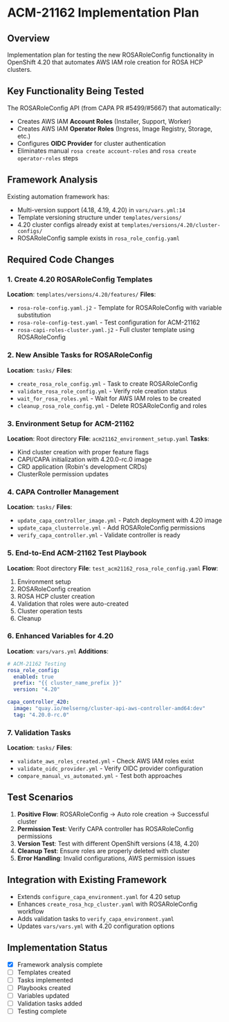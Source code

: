 # ACM-21162 Implementation Plan

## Overview
Implementation plan for testing the new ROSARoleConfig functionality in OpenShift 4.20 that automates AWS IAM role creation for ROSA HCP clusters.

## Key Functionality Being Tested
The ROSARoleConfig API (from CAPA PR #5499/#5667) that automatically:
- Creates AWS IAM **Account Roles** (Installer, Support, Worker)
- Creates AWS IAM **Operator Roles** (Ingress, Image Registry, Storage, etc.)
- Configures **OIDC Provider** for cluster authentication
- Eliminates manual `rosa create account-roles` and `rosa create operator-roles` steps

## Framework Analysis
Existing automation framework has:
- Multi-version support (4.18, 4.19, 4.20) in `vars/vars.yml:14`
- Template versioning structure under `templates/versions/`
- 4.20 cluster configs already exist at `templates/versions/4.20/cluster-configs/`
- ROSARoleConfig sample exists in `rosa_role_config.yaml`

## Required Code Changes

### 1. Create 4.20 ROSARoleConfig Templates
**Location**: `templates/versions/4.20/features/`
**Files**:
- `rosa-role-config.yaml.j2` - Template for ROSARoleConfig with variable substitution
- `rosa-role-config-test.yaml` - Test configuration for ACM-21162
- `rosa-capi-roles-cluster.yaml.j2` - Full cluster template using ROSARoleConfig

### 2. New Ansible Tasks for ROSARoleConfig
**Location**: `tasks/`
**Files**:
- `create_rosa_role_config.yml` - Task to create ROSARoleConfig
- `validate_rosa_role_config.yml` - Verify role creation status
- `wait_for_rosa_roles.yml` - Wait for AWS IAM roles to be created
- `cleanup_rosa_role_config.yml` - Delete ROSARoleConfig and roles

### 3. Environment Setup for ACM-21162
**Location**: Root directory
**File**: `acm21162_environment_setup.yaml`
**Tasks**:
- Kind cluster creation with proper feature flags
- CAPI/CAPA initialization with 4.20.0-rc.0 image
- CRD application (Robin's development CRDs)
- ClusterRole permission updates

### 4. CAPA Controller Management
**Location**: `tasks/`
**Files**:
- `update_capa_controller_image.yml` - Patch deployment with 4.20 image
- `update_capa_clusterrole.yml` - Add ROSARoleConfig permissions
- `verify_capa_controller.yml` - Validate controller is ready

### 5. End-to-End ACM-21162 Test Playbook
**Location**: Root directory
**File**: `test_acm21162_rosa_role_config.yaml`
**Flow**:
1. Environment setup
2. ROSARoleConfig creation
3. ROSA HCP cluster creation
4. Validation that roles were auto-created
5. Cluster operation tests
6. Cleanup

### 6. Enhanced Variables for 4.20
**Location**: `vars/vars.yml`
**Additions**:
```yaml
# ACM-21162 Testing
rosa_role_config:
  enabled: true
  prefix: "{{ cluster_name_prefix }}"
  version: "4.20"

capa_controller_420:
  image: "quay.io/melserng/cluster-api-aws-controller-amd64:dev"
  tag: "4.20.0-rc.0"
```

### 7. Validation Tasks
**Location**: `tasks/`
**Files**:
- `validate_aws_roles_created.yml` - Check AWS IAM roles exist
- `validate_oidc_provider.yml` - Verify OIDC provider configuration
- `compare_manual_vs_automated.yml` - Test both approaches

## Test Scenarios
1. **Positive Flow**: ROSARoleConfig → Auto role creation → Successful cluster
2. **Permission Test**: Verify CAPA controller has ROSARoleConfig permissions
3. **Version Test**: Test with different OpenShift versions (4.18, 4.20)
4. **Cleanup Test**: Ensure roles are properly deleted with cluster
5. **Error Handling**: Invalid configurations, AWS permission issues

## Integration with Existing Framework
- Extends `configure_capa_environment.yaml` for 4.20 setup
- Enhances `create_rosa_hcp_cluster.yaml` with ROSARoleConfig workflow
- Adds validation tasks to `verify_capa_environment.yaml`
- Updates `vars/vars.yml` with 4.20 configuration options

## Implementation Status
- [x] Framework analysis complete
- [ ] Templates created
- [ ] Tasks implemented
- [ ] Playbooks created
- [ ] Variables updated
- [ ] Validation tasks added
- [ ] Testing complete
